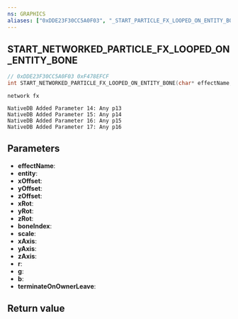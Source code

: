 ```yaml
---
ns: GRAPHICS
aliases: ["0xDDE23F30CC5A0F03", "_START_PARTICLE_FX_LOOPED_ON_ENTITY_BONE_2"]
---
```

## START_NETWORKED_PARTICLE_FX_LOOPED_ON_ENTITY_BONE

```c
// 0xDDE23F30CC5A0F03 0xF478EFCF
int START_NETWORKED_PARTICLE_FX_LOOPED_ON_ENTITY_BONE(char* effectName, Entity entity, float xOffset, float yOffset, float zOffset, float xRot, float yRot, float zRot, int boneIndex, float scale, BOOL xAxis, BOOL yAxis, BOOL zAxis, float r, float g, float b, BOOL terminateOnOwnerLeave);
```

```
network fx  
```

```
NativeDB Added Parameter 14: Any p13
NativeDB Added Parameter 15: Any p14
NativeDB Added Parameter 16: Any p15
NativeDB Added Parameter 17: Any p16
```

## Parameters
* **effectName**: 
* **entity**: 
* **xOffset**: 
* **yOffset**: 
* **zOffset**: 
* **xRot**: 
* **yRot**: 
* **zRot**: 
* **boneIndex**: 
* **scale**: 
* **xAxis**: 
* **yAxis**: 
* **zAxis**: 
* **r**:
* **g**:
* **b**:
* **terminateOnOwnerLeave**:

## Return value
